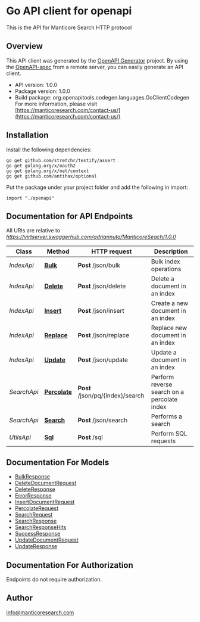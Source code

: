 # Go API client for openapi

This is the API for Manticore Search HTTP protocol


## Overview
This API client was generated by the [OpenAPI Generator](https://openapi-generator.tech) project.  By using the [OpenAPI-spec](https://www.openapis.org/) from a remote server, you can easily generate an API client.

- API version: 1.0.0
- Package version: 1.0.0
- Build package: org.openapitools.codegen.languages.GoClientCodegen
For more information, please visit [https://manticoresearch.com/contact-us/](https://manticoresearch.com/contact-us/)

## Installation

Install the following dependencies:

```shell
go get github.com/stretchr/testify/assert
go get golang.org/x/oauth2
go get golang.org/x/net/context
go get github.com/antihax/optional
```

Put the package under your project folder and add the following in import:

```golang
import "./openapi"
```

## Documentation for API Endpoints

All URIs are relative to *https://virtserver.swaggerhub.com/adriannuta/ManticoreSeach/1.0.0*

Class | Method | HTTP request | Description
------------ | ------------- | ------------- | -------------
*IndexApi* | [**Bulk**](docs/IndexApi.md#bulk) | **Post** /json/bulk | Bulk index operations
*IndexApi* | [**Delete**](docs/IndexApi.md#delete) | **Post** /json/delete | Delete a document in an index
*IndexApi* | [**Insert**](docs/IndexApi.md#insert) | **Post** /json/insert | Create a new document in an index
*IndexApi* | [**Replace**](docs/IndexApi.md#replace) | **Post** /json/replace | Replace new document in an index
*IndexApi* | [**Update**](docs/IndexApi.md#update) | **Post** /json/update | Update a document in an index
*SearchApi* | [**Percolate**](docs/SearchApi.md#percolate) | **Post** /json/pq/{index}/search | Perform reverse search on a percolate index
*SearchApi* | [**Search**](docs/SearchApi.md#search) | **Post** /json/search | Performs a search
*UtilsApi* | [**Sql**](docs/UtilsApi.md#sql) | **Post** /sql | Perform SQL requests


## Documentation For Models

 - [BulkResponse](docs/BulkResponse.md)
 - [DeleteDocumentRequest](docs/DeleteDocumentRequest.md)
 - [DeleteResponse](docs/DeleteResponse.md)
 - [ErrorResponse](docs/ErrorResponse.md)
 - [InsertDocumentRequest](docs/InsertDocumentRequest.md)
 - [PercolateRequest](docs/PercolateRequest.md)
 - [SearchRequest](docs/SearchRequest.md)
 - [SearchResponse](docs/SearchResponse.md)
 - [SearchResponseHits](docs/SearchResponseHits.md)
 - [SuccessResponse](docs/SuccessResponse.md)
 - [UpdateDocumentRequest](docs/UpdateDocumentRequest.md)
 - [UpdateResponse](docs/UpdateResponse.md)


## Documentation For Authorization

 Endpoints do not require authorization.



## Author

info@manticoresearch.com

